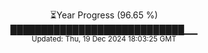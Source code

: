 <p align="center">
⏳Year Progress (96.65 %)<br>
████████████████████████████▁▁ <br>
<sub>Updated: Thu, 19 Dec 2024 18:03:25 GMT</sub>
</p>

